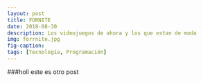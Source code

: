 ```yaml
---
layout: post
title: FORNITE
date: 2018-08-30
description: Los videojuegos de ahora y los que estan de moda
img: forrnite.jpg
fig-caption: 
tags: [Tecnología, Programación]
---
```

 ###holi  este es otro post
